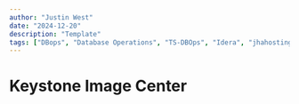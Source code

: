 ```yaml
---
author: "Justin West"
date: "2024-12-20"
description: "Template"
tags: ["DBops", "Database Operations", "TS-DBOps", "Idera", "jhahosting", "jhapps"]
---
```

# Keystone Image Center
